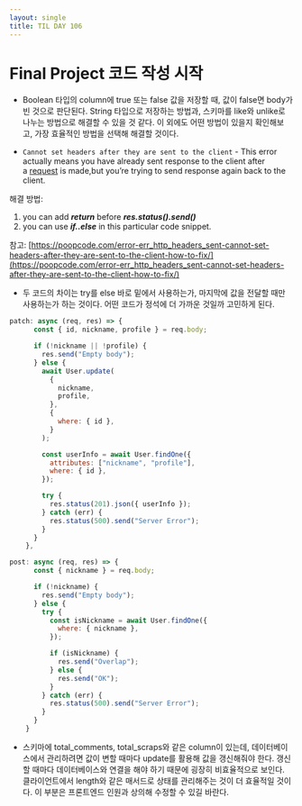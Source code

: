 ```yaml
---
layout: single
title: TIL DAY 106
---
```




# Final Project 코드 작성 시작

- Boolean 타입의 column에 true 또는 false 값을 저장할 때, 값이 false면 body가 빈 것으로 판단된다. String 타입으로 저장하는 방법과, 스키마를 like와 unlike로 나누는 방법으로 해결할 수 있을 것 같다. 이 외에도 어떤 방법이 있을지 확인해보고, 가장 효율적인 방법을 선택해 해결할 것이다.

- `Cannot set headers after they are sent to the client` - This error actually means you have already sent response to the client after a [request](https://poopcode.com/how-to-make-an-axios-post-request/) is made,but you’re trying to send response again back to the client.

해결 방법: 

1. you can add ***return*** before ***res.status().send()***
2. you can use ***if..else*** in this particular code snippet.

참고: [https://poopcode.com/error-err_http_headers_sent-cannot-set-headers-after-they-are-sent-to-the-client-how-to-fix/](https://poopcode.com/error-err_http_headers_sent-cannot-set-headers-after-they-are-sent-to-the-client-how-to-fix/)

- 두 코드의 차이는 try를 else 바로 밑에서 사용하는가, 마지막에 값을 전달할 때만 사용하는가 하는 것이다. 어떤 코드가 정석에 더 가까운 것일까 고민하게 된다.

```jsx
patch: async (req, res) => {
      const { id, nickname, profile } = req.body;

      if (!nickname || !profile) {
        res.send("Empty body");
      } else {
        await User.update(
          {
            nickname,
            profile,
          },
          {
            where: { id },
          }
        );

        const userInfo = await User.findOne({
          attributes: ["nickname", "profile"],
          where: { id },
        });

        try {
          res.status(201).json({ userInfo });
        } catch (err) {
          res.status(500).send("Server Error");
        }
      }
    },

post: async (req, res) => {
      const { nickname } = req.body;

      if (!nickname) {
        res.send("Empty body");
      } else {
        try {
          const isNickname = await User.findOne({
            where: { nickname },
          });

          if (isNickname) {
            res.send("Overlap");
          } else {
            res.send("OK");
          }
        } catch (err) {
          res.status(500).send("Server Error");
        }
      }
    }
```

- 스키마에 total_comments, total_scraps와 같은 column이 있는데, 데이터베이스에서 관리하려면 값이 변할 때마다 update를 활용해 값을 갱신해줘야 한다. 갱신할 때마다 데이터베이스와 연결을 해야 하기 때문에 굉장히 비효율적으로 보인다. 클라이언트에서 length와 같은 매서드로 상태를 관리해주는 것이 더 효율적일 것이다. 이 부분은 프론트엔드 인원과 상의해 수정할 수 있길 바란다.
